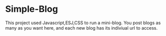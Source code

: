 # Simple-Blog
This project used Javascript,ESJ,CSS to run a mini-blog. You post blogs as many as you want here, and each new blog has its indiviual url to access.
